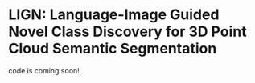 # LIGN: Language-Image Guided Novel Class Discovery for 3D Point Cloud Semantic Segmentation

code is coming soon!